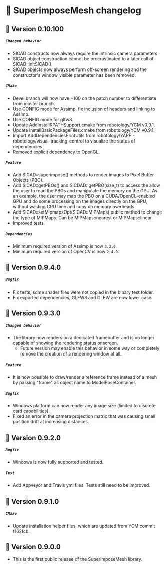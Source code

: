 # 📜 SuperimposeMesh changelog

## 🔖 Version 0.10.100
##### `Changed behavior`
 - SICAD constructs now always require the intrinsic camera parameters.
 - SICAD object construction cannot be procrastinated to a later call of SICAD::initSICAD().
 - SICAD objects now always perform off-screen rendering and the constructor's window_visible parameter has been removed.

##### `CMake`
 - Devel branch will now have +100 on the patch number to differentiate from master branch.
 - Use CONFIG mode for Assimp, fix inclusion of headers and linking to Assimp.
 - Use CONFIG mode for glfw3.
 - Update AddInstallRPATHSupport.cmake from robotology/YCM v0.9.1.
 - Update InstallBasicPackageFiles.cmake from robotology/YCM v0.9.1.
 - Import AddDependenciesPrintUtils from robotology/YARP - robotology/visual-tracking-control to visualize the status of dependencies.
 - Removed explicit dependency to OpenGL.

##### `Feature`
  - Add SICAD::superimpose() methods to render images to Pixel Buffer Objects (PBO).
  - Add SICAD::getPBOs() and SICDAD::getPBO(size_t) to access the allow the user to read the PBOs and manipulate the memory on the GPU.
    As an example, the user may map the PBO on a CUDA/OpenCL-enabled GPU and do some processing on the images directly on the GPU, without wasting CPU time and copy on memory overheads.
  - Add SICAD::setMipmapsOpt(SICAD::MIPMaps) public method to change the type of MIPMaps. Can be MIPMaps::nearest or MIPMaps::linear.
  - Improved tests.

##### `Dependencies`
 - Minimum required version of Assimp is now `3.3.0`.
 - Minimum required version of OpenCV is now `2.4.9`.


## 🔖 Version 0.9.4.0
##### `Bugfix`
 - Fix tests, some shader files were not copied in the binary test folder.
 - Fix exported dependencies, GLFW3 and GLEW are now lower case.


## 🔖 Version 0.9.3.0
##### `Changed behavior`
 - The library now renders on a dedicated framebuffer and is no longer capable of showing the rendering status onscreen.
   - Future version may enable this behavior in some way or completely remove the creation of a rendering window at all.

##### `Feature`
 - It is now possible to draw/render a reference frame instead of a mesh by passing "frame" as object name to ModelPoseContainer.

##### `Bugfix`
 - Windows platform can now render any image size (limited to discrete card capabilities).
 - Fixed an error in the camera projection matrix that was causing small position drift at increasing distances.


## 🔖 Version 0.9.2.0
##### `Bugfix`
 - Windows is now fully supported and tested.

##### `Test`
 - Add Appveyor and Travis yml files. Tests still need to be improved.


## 🔖 Version 0.9.1.0
##### `CMake`
 - Update installation helper files, which are updated from YCM commit f162fcb.


## 🔖 Version 0.9.0.0

 - This is the first public release of the SuperimposeMesh library.
